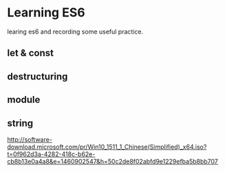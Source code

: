 # Learning ES6

learing es6 and recording some useful practice.

## let & const

## destructuring

## module

## string

http://software-download.microsoft.com/pr/Win10_1511_1_Chinese(Simplified)_x64.iso?t=0f962d3a-4282-418c-b62e-cb8b13e0a4a8&e=1460902547&h=50c2de8f02abfd9e1229efba5b8bb707